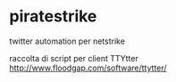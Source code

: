 piratestrike
============

twitter automation per netstrike

raccolta di script per client TTYtter http://www.floodgap.com/software/ttytter/


